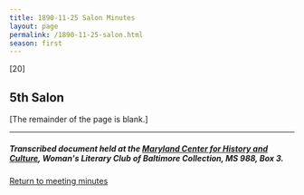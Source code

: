 ```yaml
---
title: 1890-11-25 Salon Minutes
layout: page
permalink: /1890-11-25-salon.html
season: first
---
```


<style>
    #maincontent{
        font-size:1.4em;
    }
</style>
[20]

## 5th Salon

[The remainder of the page is blank.]

<hr>

##### Transcribed document held at the [Maryland Center for History and Culture](http://mdhs.org/), Woman's Literary Club of Baltimore Collection, MS 988, Box 3. 

[Return to meeting minutes](https://wlcb.github.io/archive/search/index.html?q=%2Bseason%3Afirst)